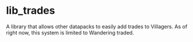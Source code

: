 # lib_trades
A library that allows other datapacks to easily add trades to Villagers. As of right now, this system is limited to Wandering traded.
